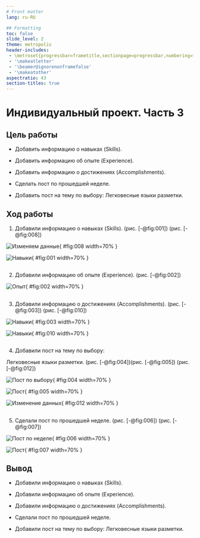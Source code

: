 ```yaml
---
# Front matter
lang: ru-RU

## Formatting
toc: false
slide_level: 2
theme: metropolis
header-includes: 
 - \metroset{progressbar=frametitle,sectionpage=progressbar,numbering=fraction}
 - '\makeatletter'
 - '\beamer@ignorenonframefalse'
 - '\makeatother'
aspectratio: 43
section-titles: true
---
```

# Индивидуальный проект. Часть 3
## Цель работы

- Добавить информацию о навыках (Skills).

- Добавить информацию об опыте (Experience).

- Добавить информацию о достижениях (Accomplishments).

- Сделать пост по прошедшей неделе.

- Добавить пост на тему по выбору:
Легковесные языки разметки.

## Ход работы

1. Добавили информацию о навыках (Skills). (рис. [-@fig:001]) (рис. [-@fig:008])

![Изменяем данные](8.png){ #fig:008 width=70% }

![Навыки](1.png){ #fig:001 width=70% }

##

2. Добавили информацию об опыте (Experience). (рис. [-@fig:002]) 

![Опыт](2.png){ #fig:002 width=70% }

##

3. Добавили информацию о достижениях (Accomplishments). (рис. [-@fig:003]) (рис. [-@fig:010]) 

![Навыки](3.png){ #fig:003 width=70% }

![Навыки](10.png){ #fig:010 width=70% }

##

4. Добавили пост на тему по выбору:

Легковесные языки разметки. (рис. [-@fig:004])(рис. [-@fig:005]) (рис. [-@fig:012])

![Пост по выбору](4.png){ #fig:004 width=70% }

![Пост](5.png){ #fig:005 width=70% }

![Изменение данных](12.png){ #fig:012 width=70% }

##

5. Сделали пост по прошедшей неделе. (рис. [-@fig:006]) (рис. [-@fig:007])

![Пост по неделе](6.png){ #fig:006 width=70% }

![Пост](7.png){ #fig:007 width=70% }

## Вывод

- Добавили информацию о навыках (Skills).

- Добавили информацию об опыте (Experience).

- Добавили информацию о достижениях (Accomplishments).

- Сделали пост по прошедшей неделе.

- Добавили пост на тему по выбору:
Легковесные языки разметки.